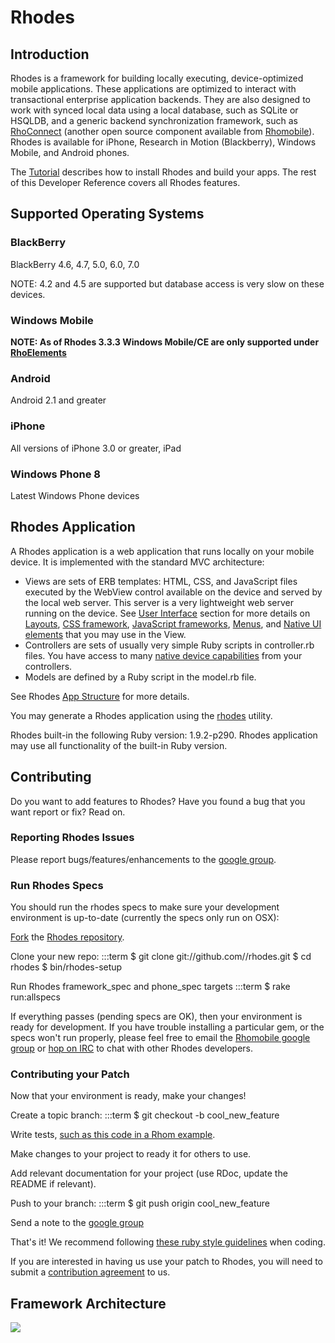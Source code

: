 # Rhodes 

## Introduction

Rhodes is a framework for building locally executing, device-optimized mobile applications. These applications are optimized to interact with transactional enterprise application backends. They are also designed to work with synced local data using a local database, such as SQLite or HSQLDB, and a generic backend synchronization framework, such as [RhoConnect](../rhoconnect/introduction) (another open source component available from [Rhomobile](http://rhomobile.com)). Rhodes is available for iPhone, Research in Motion (Blackberry), Windows Mobile, and Android phones.

The [Tutorial](tutorial) describes how to install Rhodes and build your apps. The rest of this Developer Reference covers all Rhodes features.

## Supported Operating Systems
### BlackBerry
BlackBerry 4.6, 4.7, 5.0, 6.0, 7.0

NOTE: 4.2 and 4.5 are supported but database access is very slow on these devices.

### Windows Mobile
**NOTE: As of Rhodes 3.3.3 Windows Mobile/CE are only supported under [RhoElements](../rhoelements/rhoelements-introduction)**

### Android
Android 2.1 and greater

### iPhone
All versions of iPhone 3.0 or greater, iPad

### Windows Phone 8
Latest Windows Phone devices

## Rhodes Application

A Rhodes application is a web application that runs locally on your mobile device. It is implemented with the standard MVC architecture:

* Views are sets of ERB templates: HTML, CSS, and JavaScript files executed by the WebView control available on the device and served by the local web server. This server is a very lightweight web server running on the device. See [User Interface](ui) section for more details on [Layouts](ui#view-layouts), [CSS framework](ui#css-framework), [JavaScript frameworks](ui#javascript-frameworks), [Menus](ui#menu), and [Native UI elements](ui#native-toolbar-control) that you may use in the View.  
* Controllers are sets of usually very simple Ruby scripts in controller.rb files. You have access to many [native device capabilities](device-caps) from your controllers.
* Models are defined by a Ruby script in the model.rb file.

See Rhodes [App Structure](application) for more details.

You may generate a Rhodes application using the [rhodes](generator) utility.

Rhodes built-in the following Ruby version: 1.9.2-p290. Rhodes application may use all functionality of the built-in Ruby version.

## Contributing
Do you want to add features to Rhodes? Have you found a bug that you want report or fix? Read on.

### Reporting Rhodes Issues
Please report bugs/features/enhancements to the [google group](http://groups.google.com/group/rhomobile).

### Run Rhodes Specs
You should run the rhodes specs to make sure your development environment is up-to-date (currently the specs only run on OSX):

[Fork](http://help.github.com/forking/) the [Rhodes repository](http://github.com/rhomobile/rhodes).

Clone your new repo: 
	:::term
	$ git clone git://github.com/<yourhandle>/rhodes.git
	$ cd rhodes
	$ bin/rhodes-setup

Run Rhodes framework_spec and phone_spec targets
	:::term
	$ rake run:allspecs 

If everything passes (pending specs are OK), then your environment is ready for development. If you have trouble installing a particular gem, or the specs won't run properly, please feel free to email the [Rhomobile google group](mailto:rhomobile@googlegroups.com) or [hop on IRC](http://webchat.freenode.net/?channels=rhomobile) to chat with other Rhodes developers.

### Contributing your Patch
Now that your environment is ready, make your changes!

Create a topic branch:
	:::term
	$ git checkout -b cool_new_feature
	
Write tests, [such as this code in a Rhom example](http://github.com/rhomobile/rhodes/blob/a905e9c9781bfe6e5003e8c8a11cd5418b08df73/spec/framework_spec/app/spec/rhom_object_spec.rb#L239).

Make changes to your project to ready it for others to use.

Add relevant documentation for your project (use RDoc, update the README if relevant).

Push to your branch:
	:::term
	$ git push origin cool_new_feature

Send a note to the [google group](http://groups.google.com/group/rhomobile)

That's it! We recommend following [these ruby style guidelines](http://github.com/chneukirchen/styleguide/blob/master/RUBY-STYLE) when coding.

If you are interested in having us use your patch to Rhodes, you will need to submit a [contribution agreement](http://rhomobile.com/community/contributing/) to us.

## Framework Architecture

<img src='/images/rhodes-framework.png'/>